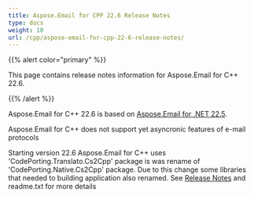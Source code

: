 ```yaml
---
title: Aspose.Email for CPP 22.6 Release Notes
type: docs
weight: 10
url: /cpp/aspose-email-for-cpp-22-6-release-notes/
---
```


{{% alert color="primary" %}} 

This page contains release notes information for Aspose.Email for C++ 22.6.

{{% /alert %}} 

Aspose.Email for C++ 22.6 is based on [Aspose.Email for .NET 22.5](https://docs.aspose.com/email/net/aspose-email-for-net-22-5-release-notes/).

Aspose.Email for C++ does not support yet asyncronic features of e-mail protocols

Starting version 22.6 Aspose.Email for C++ uses 'CodePorting.Translato.Cs2Cpp' package is was rename of 'CodePorting.Native.Cs2Cpp' package. Due to this change some libraries that needed to building application also renamed.
See [Release Notes](https://docs.codeporting.com/translator/cs2cpp/release-notes/2022/codeporting-translator-cs2cpp-22-6/) and readme.txt for more details




